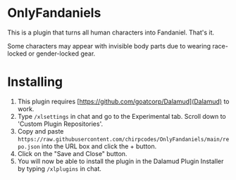 # OnlyFandaniels

This is a plugin that turns all human characters into Fandaniel. That's it.

Some characters may appear with invisible body parts due to wearing race-locked or gender-locked gear.

# Installing

1. This plugin requires [https://github.com/goatcorp/Dalamud](Dalamud) to work.
2. Type `/xlsettings` in chat and go to the Experimental tab. Scroll down to 'Custom Plugin Repositories'.
3. Copy and paste `https://raw.githubusercontent.com/chirpcodes/OnlyFandaniels/main/repo.json` into the URL box and click the + button.
4. Click on the "Save and Close" button.
5. You will now be able to install the plugin in the Dalamud Plugin Installer by typing `/xlplugins` in chat.